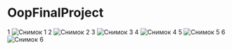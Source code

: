 # OopFinalProject

1
![Снимок 1](https://user-images.githubusercontent.com/49878695/102628966-b8f4e100-4174-11eb-9e0e-e9c738505162.PNG)
2
![Снимок 2](https://user-images.githubusercontent.com/49878695/102628971-ba260e00-4174-11eb-82b5-a45988480d09.PNG)
3
![Снимок 3](https://user-images.githubusercontent.com/49878695/102628972-babea480-4174-11eb-9691-fa1285f9b5c1.PNG)
4
![Снимок 4](https://user-images.githubusercontent.com/49878695/102628973-babea480-4174-11eb-8c7d-5b3d4d9663c8.PNG)
5
![Снимок 5](https://user-images.githubusercontent.com/49878695/102628974-bb573b00-4174-11eb-9dcd-303b6510f113.PNG)
6
![Снимок 6](https://user-images.githubusercontent.com/49878695/102628976-bb573b00-4174-11eb-97fc-c54736571670.PNG)

